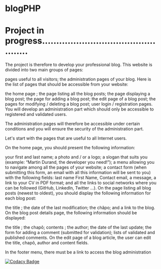 # blogPHP

# Project in progress................................................

The project is therefore to develop your professional blog. This website is divided into two main groups of pages:

pages useful to all visitors;
the administration pages of your blog.
Here is the list of pages that should be accessible from your website:

the home page ;
the page listing all the blog posts;
the page displaying a blog post;
the page for adding a blog post;
the edit page of a blog post;
the pages for modifying / deleting a blog post;
user login / registration pages.
You will develop an administration part which should only be accessible to registered and validated users.

The administration pages will therefore be accessible under certain conditions and you will ensure the security of the administration part.

Let's start with the pages that are useful to all Internet users.

On the home page, you should present the following information:

your first and last name;
a photo and / or a logo;
a slogan that suits you (example: “Martin Durand, the developer you need!”);
a menu allowing you to navigate among all the pages of your website;
a contact form (when submitting this form, an email with all this information will be sent to you) with the following fields:
last name First Name,
Contact email,
a message,
a link to your CV in PDF format;
and all the links to social networks where you can be followed (GitHub, LinkedIn, Twitter ...).
On the page listing all blog posts (newest to oldest), you should display the following information for each blog post:

the title ;
the date of the last modification;
the châpo;
and a link to the blog.
On the blog post details page, the following information should be displayed:

the title ;
the chapô;
contents ;
the author;
the date of the last update;
the form for adding a comment (submitted for validation);
lists of validated and published comments.
On the edit page of a blog article, the user can edit the title, chapô, author and content fields.

In the footer menu, there must be a link to access the blog administration

[![Codacy Badge](https://app.codacy.com/project/badge/Grade/182860a3651344ea868846d85e4ee6e6)](https://www.codacy.com/gh/weezycode/blogPHP/dashboard?utm_source=github.com&amp;utm_medium=referral&amp;utm_content=weezycode/blogPHP&amp;utm_campaign=Badge_Grade)

